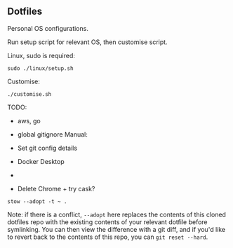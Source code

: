 ## Dotfiles

Personal OS configurations.

Run setup script for relevant OS, then customise script.

Linux, sudo is required:
```
sudo ./linux/setup.sh
```

Customise:
```
./customise.sh
```

TODO:
- aws, go
- global gitignore
Manual:
- Set git config details
- Docker Desktop
- 

- Delete Chrome + try cask? 

```
stow --adopt -t ~ .
```

Note: if there is a conflict, `--adopt` here replaces the contents of this cloned dotfiles repo with the existing contents of your relevant dotfile before symlinking. You can then view the difference with a git diff, and if you'd like to revert back to the contents of this repo, you can `git reset --hard`.

